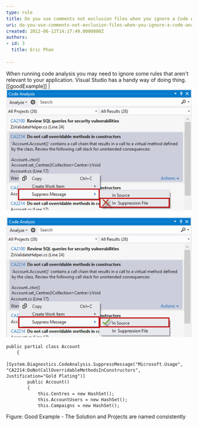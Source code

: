 ```yaml
---
type: rule
title: Do you use comments not exclusion files when you ignore a Code Analysis rule?
uri: do-you-use-comments-not-exclusion-files-when-you-ignore-a-code-analysis-rule
created: 2012-06-12T14:17:49.0000000Z
authors:
- id: 3
  title: Eric Phan

---
```


When running code analysis you may need to ignore some rules that aren't relevant to your application. Visual Studio has a handy way of doing thing. 
[[goodExample]]
| ![ Good Example - The Solution and Projects are named consistently](code-analysis-bad-example.jpg)

![](code-analysis-good-example.jpg)

```
public partial class Account
    {
        [System.Diagnostics.CodeAnalysis.SuppressMessage("Microsoft.Usage", "CA2214:DoNotCallOverridableMethodsInConstructors", Justification="Gold Plating")]
        public Account()
        {
            this.Centres = new HashSet();
            this.AccountUsers = new HashSet();
            this.Campaigns = new HashSet();
```

Figure: Good Example - The Solution and Projects are named consistently
